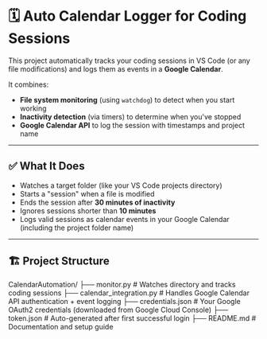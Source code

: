 # 🗓️ Auto Calendar Logger for Coding Sessions

This project automatically tracks your coding sessions in VS Code (or any file modifications) and logs them as events in a **Google Calendar**.

It combines:
- **File system monitoring** (using `watchdog`) to detect when you start working
- **Inactivity detection** (via timers) to determine when you've stopped
- **Google Calendar API** to log the session with timestamps and project name

---

## ✅ What It Does

- Watches a target folder (like your VS Code projects directory)
- Starts a "session" when a file is modified
- Ends the session after **30 minutes of inactivity**
- Ignores sessions shorter than **10 minutes**
- Logs valid sessions as calendar events in your Google Calendar (including the project folder name)

---

## 🏗️ Project Structure

CalendarAutomation/
├── monitor.py                 # Watches directory and tracks coding sessions
├── calendar_integration.py   # Handles Google Calendar API authentication + event logging
├── credentials.json           # Your Google OAuth2 credentials (downloaded from Google Cloud Console)
├── token.json                 # Auto-generated after first successful login
├── README.md                  # Documentation and setup guide

